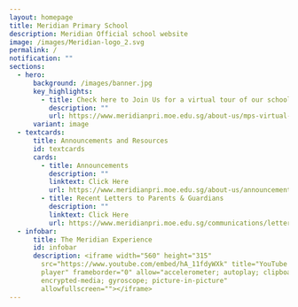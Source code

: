 ```yaml
---
layout: homepage
title: Meridian Primary School
description: Meridian Official school website
image: /images/Meridian-logo_2.svg
permalink: /
notification: ""
sections:
  - hero:
      background: /images/banner.jpg
      key_highlights:
        - title: Check here to Join Us for a virtual tour of our school
          description: ""
          url: https://www.meridianpri.moe.edu.sg/about-us/mps-virtual-tour/virtual-tour/
      variant: image
  - textcards:
      title: Announcements and Resources
      id: textcards
      cards:
        - title: Announcements
          description: ""
          linktext: Click Here
          url: https://www.meridianpri.moe.edu.sg/about-us/announcements/
        - title: Recent Letters to Parents & Guardians
          description: ""
          linktext: Click Here
          url: https://www.meridianpri.moe.edu.sg/communications/letter-to-all-parents-2024/all-levels/
  - infobar:
      title: The Meridian Experience
      id: infobar
      description: <iframe width="560" height="315"
        src="https://www.youtube.com/embed/hA_11fdyWXk" title="YouTube video
        player" frameborder="0" allow="accelerometer; autoplay; clipboard-write;
        encrypted-media; gyroscope; picture-in-picture"
        allowfullscreen=""></iframe>
---
```

